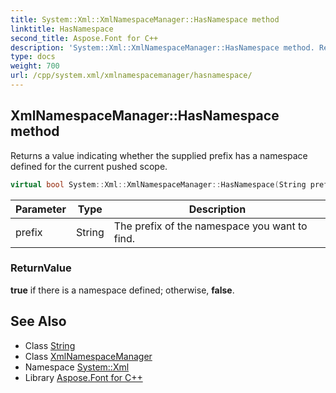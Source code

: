```yaml
---
title: System::Xml::XmlNamespaceManager::HasNamespace method
linktitle: HasNamespace
second_title: Aspose.Font for C++
description: 'System::Xml::XmlNamespaceManager::HasNamespace method. Returns a value indicating whether the supplied prefix has a namespace defined for the current pushed scope in C++.'
type: docs
weight: 700
url: /cpp/system.xml/xmlnamespacemanager/hasnamespace/
---
```

## XmlNamespaceManager::HasNamespace method


Returns a value indicating whether the supplied prefix has a namespace defined for the current pushed scope.

```cpp
virtual bool System::Xml::XmlNamespaceManager::HasNamespace(String prefix)
```


| Parameter | Type | Description |
| --- | --- | --- |
| prefix | String | The prefix of the namespace you want to find. |

### ReturnValue

**true** if there is a namespace defined; otherwise, **false**.

## See Also

* Class [String](../../../system/string/)
* Class [XmlNamespaceManager](../)
* Namespace [System::Xml](../../)
* Library [Aspose.Font for C++](../../../)
